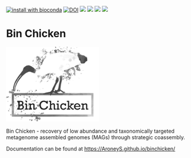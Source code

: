 [![install with bioconda](https://img.shields.io/badge/install%20with-bioconda-brightgreen.svg?style=flat)](http://bioconda.github.io/recipes/binchicken/README.html)
[![DOI](https://zenodo.org/badge/531785064.svg)](https://zenodo.org/doi/10.5281/zenodo.10511708)
![](https://anaconda.org/bioconda/binchicken/badges/version.svg)
![](https://anaconda.org/bioconda/binchicken/badges/latest_release_relative_date.svg)
![](https://anaconda.org/bioconda/binchicken/badges/license.svg)
![](https://anaconda.org/bioconda/binchicken/badges/platforms.svg)

# Bin Chicken

[<img src="docs/_include/binchicken_logo.png" width="50%" />](binchicken_logo.png)

Bin Chicken - recovery of low abundance and taxonomically targeted metagenome assembled genomes (MAGs) through strategic coassembly.

Documentation can be found at https://AroneyS.github.io/binchicken/
